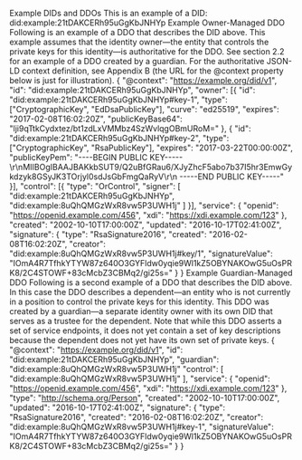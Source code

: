 Example DIDs and DDOs This is an example of a DID:
did:example:21tDAKCERh95uGgKbJNHYp Example Owner-Managed DDO Following is an
example of a DDO that describes the DID above. This example assumes that the
identity owner—the entity that controls the private keys for this identity—is
authoritative for the DDO. See section 2.2 for an example of a DDO created by
a guardian. For the authoritative JSON-LD context definition, see Appendix B
(the URL for the @context property below is just for illustration). {
"@context": "https://example.org/did/v1", "id":
"did:example:21tDAKCERh95uGgKbJNHYp", "owner": [{ "id":
"did:example:21tDAKCERh95uGgKbJNHYp#key-1", "type": ["CryptographicKey",
"EdDsaPublicKey"], "curve": "ed25519", "expires": "2017-02-08T16:02:20Z",
"publicKeyBase64": "lji9qTtkCydxtez/bt1zdLxVMMbz4SzWvlqgOBmURoM=" }, { "id":
"did:example:21tDAKCERh95uGgKbJNHYp#key-2", "type": ["CryptographicKey",
"RsaPublicKey"], "expires": "2017-03-22T00:00:00Z", "publicKeyPem": "----BEGIN
PUBLIC
KEY-----\r\nMIIBOgIBAAJBAKkbSUT9/Q2uBfGRau6/XJyZhcF5abo7b37I5hr3EmwGykdzyk8GSyJK3TOrjyl0sdJsGbFmgQaRyV\r\n
-----END PUBLIC KEY-----" }], "control": [{ "type": "OrControl", "signer": [
"did:example:21tDAKCERh95uGgKbJNHYp", "did:example:8uQhQMGzWxR8vw5P3UWH1j" ]
}], "service": { "openid": "https://openid.example.com/456", "xdi":
"https://xdi.example.com/123" }, "created": "2002-10-10T17:00:00Z", "updated":
"2016-10-17T02:41:00Z", "signature": { "type": "RsaSignature2016", "created":
"2016-02-08T16:02:20Z", "creator": "did:example:8uQhQMGzWxR8vw5P3UWH1j#key/1",
"signatureValue":
"IOmA4R7TfhkYTYW87z640O3GYFldw0yqie9Wl1kZ5OBYNAKOwG5uOsPRK8/2C4STOWF+83cMcbZ3CBMq2/gi25s="
} } Example Guardian-Managed DDO Following is a second example of a DDO that
describes the DID above. In this case the DDO describes a dependent—an entity
who is not currently in a position to control the private keys for this
identity. This DDO was created by a guardian—a separate identity owner with
its own DID that serves as a trustee for the dependent. Note that while this
DDO asserts a set of service endpoints, it does not yet contain a set of key
descriptions because the dependent does not yet have its own set of private
keys. { "@context": "https://example.org/did/v1", "id":
"did:example:21tDAKCERh95uGgKbJNHYp", "guardian":
"did:example:8uQhQMGzWxR8vw5P3UWH1j" "control": [
"did:example:8uQhQMGzWxR8vw5P3UWH1j" ], "service": { "openid":
"https://openid.example.com/456", "xdi": "https://xdi.example.com/123" },
"type": "http://schema.org/Person", "created": "2002-10-10T17:00:00Z",
"updated": "2016-10-17T02:41:00Z", "signature": { "type": "RsaSignature2016",
"created": "2016-02-08T16:02:20Z", "creator":
"did:example:8uQhQMGzWxR8vw5P3UWH1j#key-1", "signatureValue":
"IOmA4R7TfhkYTYW87z640O3GYFldw0yqie9Wl1kZ5OBYNAKOwG5uOsPRK8/2C4STOWF+83cMcbZ3CBMq2/gi25s="
} }


